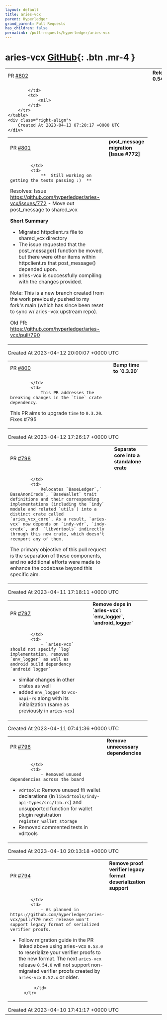 ```yaml
---
layout: default
title: aries-vcx
parent: Hyperledger
grand_parent: Pull Requests
has_children: false
permalink: /pull-requests/hyperledger/aries-vcx
---
```


# aries-vcx <span class="fs-3 right-align">[GitHub](https://github.com/hyperledger/aries-vcx){: .btn .mr-4 }</span>


<div>
    <table>
        <tr>
            <td>
                PR <a href="https://github.com/hyperledger/aries-vcx/pull/802" class=".btn">#802</a>
            </td>
            <td>
                <b>
                    Release 0.54.0
                </b>
            </td>
        </tr>
        <tr>
            <td>
                
            </td>
            <td>
                <nil>
            </td>
        </tr>
    </table>
    <div class="right-align">
        Created At 2023-04-13 07:20:17 +0000 UTC
    </div>
</div>

<div>
    <table>
        <tr>
            <td>
                PR <a href="https://github.com/hyperledger/aries-vcx/pull/801" class=".btn">#801</a>
            </td>
            <td>
                <b>
                    post_message migration [Issue #772]
                </b>
            </td>
        </tr>
        <tr>
            <td>
                
            </td>
            <td>
                **  Still working on getting the tests passing :)  **

Resolves: Issue https://github.com/hyperledger/aries-vcx/issues/772 - Move out post_message to shared_vcx

**Short Summary**

- Migrated httpclient.rs file to shared_vcx directory
- The issue requested that the post_message() function be moved, but there were other items within httpclient.rs that post_message() depended upon.
- aries-vcx is successfully compiling with the changes provided.

Note: This is a new branch created from the work previously pushed to my fork's main (which has since been reset to sync w/ aries-vcx upstream repo).

Old PR: https://github.com/hyperledger/aries-vcx/pull/790
            </td>
        </tr>
    </table>
    <div class="right-align">
        Created At 2023-04-12 20:00:07 +0000 UTC
    </div>
</div>

<div>
    <table>
        <tr>
            <td>
                PR <a href="https://github.com/hyperledger/aries-vcx/pull/800" class=".btn">#800</a>
            </td>
            <td>
                <b>
                    Bump time to `0.3.20`
                </b>
            </td>
        </tr>
        <tr>
            <td>
                
            </td>
            <td>
                This PR addresses the breaking changes in the `time` crate dependency.  
This PR aims to upgrade `time` to `0.3.20`.  
Fixes #795 
            </td>
        </tr>
    </table>
    <div class="right-align">
        Created At 2023-04-12 17:26:17 +0000 UTC
    </div>
</div>

<div>
    <table>
        <tr>
            <td>
                PR <a href="https://github.com/hyperledger/aries-vcx/pull/798" class=".btn">#798</a>
            </td>
            <td>
                <b>
                    Separate core into a standalone crate
                </b>
            </td>
        </tr>
        <tr>
            <td>
                
            </td>
            <td>
                Relocates `BaseLedger`,` BaseAnonCreds`, `BaseWallet` trait definitions and their corresponding implementations (including the `indy` module and related `utils`) into a distinct crate called `aries_vcx_core`. As a result, `aries-vcx` now depends on `indy-vdr`, `indy-credx`, and  `libvdrtools` indirectly through this new crate, which doesn't reexport any of them.

The primary objective of this pull request is the separation of these components, and no additional efforts were made to enhance the codebase beyond this specific aim.
            </td>
        </tr>
    </table>
    <div class="right-align">
        Created At 2023-04-11 17:18:11 +0000 UTC
    </div>
</div>

<div>
    <table>
        <tr>
            <td>
                PR <a href="https://github.com/hyperledger/aries-vcx/pull/797" class=".btn">#797</a>
            </td>
            <td>
                <b>
                    Remove deps in `aries-vcx`: `env_logger`, `android_logger`
                </b>
            </td>
        </tr>
        <tr>
            <td>
                
            </td>
            <td>
                - `aries-vcx` should not specify `log` implementation, removed `env_logger` as well as android build dependency `android_logger`
- similar changes in other crates as well
- added `env_logger` to `vcx-napi-rs` along with its initialization (same as previously in `aries-vcx`) 
            </td>
        </tr>
    </table>
    <div class="right-align">
        Created At 2023-04-11 07:41:36 +0000 UTC
    </div>
</div>

<div>
    <table>
        <tr>
            <td>
                PR <a href="https://github.com/hyperledger/aries-vcx/pull/796" class=".btn">#796</a>
            </td>
            <td>
                <b>
                    Remove unnecessary dependencies
                </b>
            </td>
        </tr>
        <tr>
            <td>
                
            </td>
            <td>
                - Removed unused dependencies across the board
- `vdrtools`: Remove unused ffi wallet declarations (in `libvdrtools/indy-api-types/src/lib.rs`) and unsupported function for wallet plugin registration `register_wallet_storage`
- Removed commented tests in vdrtools
            </td>
        </tr>
    </table>
    <div class="right-align">
        Created At 2023-04-10 20:13:18 +0000 UTC
    </div>
</div>

<div>
    <table>
        <tr>
            <td>
                PR <a href="https://github.com/hyperledger/aries-vcx/pull/794" class=".btn">#794</a>
            </td>
            <td>
                <b>
                    Remove proof verifier legacy format deserialization support
                </b>
            </td>
        </tr>
        <tr>
            <td>
                
            </td>
            <td>
                - As planned in https://github.com/hyperledger/aries-vcx/pull/770 next release won't support legacy format of serialized verifier proofs. 

- Follow migration guide in the PR linked above using aries-vcx `0.53.0` to reserialize your verifier proofs to the new format. The next `aries-vcx` release `0.54.0` will not support non-migrated verifier proofs created by `aries-vcx` `0.52.x` or older.

            </td>
        </tr>
    </table>
    <div class="right-align">
        Created At 2023-04-10 17:41:17 +0000 UTC
    </div>
</div>

